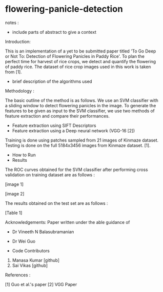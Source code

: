 # flowering-panicle-detection

notes : 

- include parts of abstract to give a context

Introduction: 

This is an implementation of a yet to be submitted paper titled 'To Go Deep or Not To: Detection of Flowering Panicles in Paddy Rice'. To plan the perfect time for harvest of rice crops, we detect and quantify the flowering of paddy rice. The dataset of rice crop images used in this work is taken from [1]. 

- brief description of the algorithms used

Methodology : 

The basic outline of the method is as follows. We use an SVM classifier with a sliding window to detect flowering panicles in the image. To generate the features to be given as input to the SVM classifier, we use two methods of feature extraction and compare their performances. 

 - Feature extraction using SIFT Descriptors
 - Feature extraction using a Deep neural network (VGG-16 [2])

Training is done using patches sampled from 21 images of Kinmaze dataset. Testing is done on the full 5184x3456 images from Kinmaze dataset. [1]. 

- How to Run
- Results

The ROC curves obtained for the SVM classifier after performing cross validation on training dataset are as follows : 

[image 1]

[image 2]

The results obtained on the test set are as follows : 

[Table 1]


Acknowledgements: Paper written under the able guidance of 

 - Dr Vineeth N Balasubramanian
 - Dr Wei Guo 

- Code Contributors

1. Manasa Kumar [github]
2. Sai Vikas [github]


References : 

[1] Guo et al.'s paper
[2] VGG Paper
